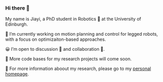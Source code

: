 ### Hi there 👋

My name is Jiayi, a PhD student in Robotics 🤖 at the University of Edinburgh.

🔭 I’m currently working on motion planning and control for legged robots, with a focus on optimizaiton-based approaches.

😀 I’m open to discussion 💬 and collaboration 👯.

🌱 More code bases for my research projects will come soon.

🌟 For more information aboout my research, please go to my [personal homepage](https://jjiayu.github.io/).

<!--
**jjiayu/jjiayu** is a ✨ _special_ ✨ repository because its `README.md` (this file) appears on your GitHub profile.

Here are some ideas to get you started:

- 🔭 I’m currently working on ...
- 🌱 I’m currently learning ...
- 👯 I’m looking to collaborate on ...
- 🤔 I’m looking for help with ...
- 💬 Ask me about ...
- 📫 How to reach me: ...
- 😄 Pronouns: ...
- ⚡ Fun fact: ...
-->
